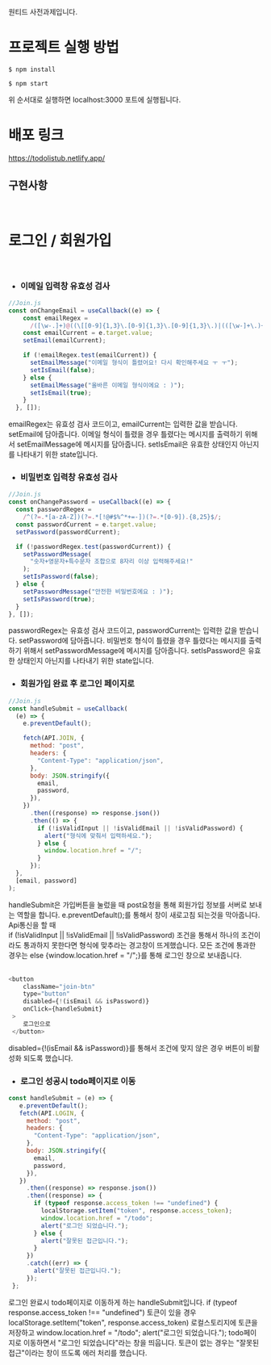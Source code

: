원티드 사전과제입니다.

# 프로젝트 실행 방법
```
$ npm install

$ npm start
```

위 순서대로 실행하면 localhost:3000 포트에 실행됩니다.

# 배포 링크 
https://todolistub.netlify.app/

<!-- # 시연영상

<img width="80%" src="https://user-images.githubusercontent.com/107467812/195345765-49846297-6d72-40bc-97f4-4cdaa2d84b6a.mov"/> -->

## 구현사항

</br>

# 로그인 / 회원가입

</br>

- ### 이메일 입력창 유효성 검사
```javascript
//Join.js
const onChangeEmail = useCallback((e) => {
    const emailRegex =
      /([\w-.]+)@((\[[0-9]{1,3}\.[0-9]{1,3}\.[0-9]{1,3}\.)|(([\w-]+\.)+))([a-zA-Z]{2,4}|[0-9]{1,3})(\]?)$/;
    const emailCurrent = e.target.value;
    setEmail(emailCurrent);

    if (!emailRegex.test(emailCurrent)) {
      setEmailMessage("이메일 형식이 틀렸어요! 다시 확인해주세요 ㅜ ㅜ");
      setIsEmail(false);
    } else {
      setEmailMessage("올바른 이메일 형식이에요 : )");
      setIsEmail(true);
    }
  }, []);
  ```
  
  emailRegex는 유효성 검사 코드이고, emailCurrent는 입력한 값을 받습니다. setEmail에 담아줍니다.
  이메일 형식이 틀렸을 경우 틀렸다는 메시지를 출력하기 위해서 setEmailMessage에 메시지를 담아줍니다.
  setIsEmail은 유효한 상태인지 아닌지를 나타내기 위한 state입니다.
  </br>
  
  - ### 비밀번호 입력창 유효성 검사
  ```javascript
  //Join.js
  const onChangePassword = useCallback((e) => {
    const passwordRegex =
      /^(?=.*[a-zA-Z])(?=.*[!@#$%^*+=-])(?=.*[0-9]).{8,25}$/;
    const passwordCurrent = e.target.value;
    setPassword(passwordCurrent);

    if (!passwordRegex.test(passwordCurrent)) {
      setPasswordMessage(
        "숫자+영문자+특수문자 조합으로 8자리 이상 입력해주세요!"
      );
      setIsPassword(false);
    } else {
      setPasswordMessage("안전한 비밀번호에요 : )");
      setIsPassword(true);
    }
  }, []);
  ```
   passwordRegex는 유효성 검사 코드이고, passwordCurrent는 입력한 값을 받습니다. setPassword에 담아줍니다.
  비밀번호 형식이 틀렸을 경우 틀렸다는 메시지를 출력하기 위해서 setPasswordMessage에 메시지를 담아줍니다.
  setIsPassword은 유효한 상태인지 아닌지를 나타내기 위한 state입니다.
  </br>
  
  - ### 회원가입 완료 후 로그인 페이지로 
  ```javascript
  //Join.js
  const handleSubmit = useCallback(
    (e) => {
      e.preventDefault();

      fetch(API.JOIN, {
        method: "post",
        headers: {
          "Content-Type": "application/json",
        },
        body: JSON.stringify({
          email,
          password,
        }),
      })
        .then((response) => response.json())
        .then(() => {
          if (!isValidInput || !isValidEmail || !isValidPassword) {
            alert("형식에 맞춰서 입력하세요.");
          } else {
            window.location.href = "/";
          }
        });
    },
    [email, password]
  );
  ```
  
  handleSubmit은 가입버튼을 눌렀을 때 post요청을 통해 회원가입 정보를 서버로 보내는 역할을 합니다.
  e.preventDefault();를 통해서 창이 새로고침 되는것을 막아줍니다.
  Api통신을 할 때  
   if (!isValidInput || !isValidEmail || !isValidPassword) 조건을 통해서
   하나의 조건이라도 통과하지 못한다면 형식에 맞추라는 경고창이 뜨게했습니다.
   모든 조건에 통과한 경우는 else {window.location.href = "/";}를 통해
   로그인 창으로 보내줍니다.   
  </br>
  
  
  ```javascript
  <button
      className="join-btn"
      type="button"
      disabled={!(isEmail && isPassword)}
      onClick={handleSubmit}
   >
      로그인으로
   </button>
   ```
  
disabled={!(isEmail && isPassword)}를 통해서 조건에 맞지 않은 경우 버튼이 비활성화 되도록 했습니다.
</br>

   - ### 로그인 성공시 todo페이지로 이동
 ```javascript
 const handleSubmit = (e) => {
    e.preventDefault();
    fetch(API.LOGIN, {
      method: "post",
      headers: {
        "Content-Type": "application/json",
      },
      body: JSON.stringify({
        email,
        password,
      }),
    })
      .then((response) => response.json())
      .then((response) => {
        if (typeof response.access_token !== "undefined") {
          localStorage.setItem("token", response.access_token);
          window.location.href = "/todo";
          alert("로그인 되었습니다.");
        } else {
          alert("잘못된 접근입니다.");
        }
      })
      .catch((err) => {
        alert("잘못된 접근입니다.");
      });
  };
  ```
  
  로그인 완료시 todo페이지로 이동하게 하는 handleSubmit입니다.
  if (typeof response.access_token !== "undefined") 토큰이 있을 경우
  localStorage.setItem("token", response.access_token) 로컬스토리지에 토큰을 저장하고
  window.location.href = "/todo";
          alert("로그인 되었습니다.");
          todo페이지로 이동하면서 "로그인 되었습니다"라는 창을 띄웁니다.
  토큰이 없는 경우는 "잘못된 접근"이라는 창이 뜨도록 에러 처리를 했습니다.
  </br>
